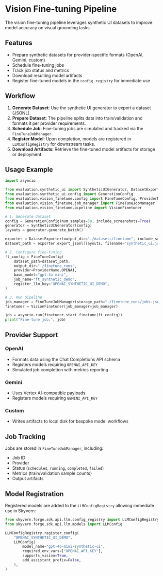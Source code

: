# Vision Fine-tuning Pipeline

The vision fine-tuning pipeline leverages synthetic UI datasets to improve model accuracy on visual grounding tasks.

## Features

- Prepare synthetic datasets for provider-specific formats (OpenAI, Gemini, custom)
- Schedule fine-tuning jobs
- Track job status and metrics
- Download resulting model artifacts
- Register fine-tuned models in the `config_registry` for immediate use

## Workflow

1. **Generate Dataset**: Use the synthetic UI generator to export a dataset (JSONL).
2. **Prepare Dataset**: The pipeline splits data into train/validation and formats it per provider requirements.
3. **Schedule Job**: Fine-tuning jobs are simulated and tracked via the `FineTuneJobManager`.
4. **Register Model**: Upon completion, models are registered in `LLMConfigRegistry` for downstream tasks.
5. **Download Artifacts**: Retrieve the fine-tuned model artifacts for storage or deployment.

## Usage Example

```python
import asyncio

from evaluation.synthetic_ui import SyntheticUIGenerator, DatasetExporter
from evaluation.synthetic_ui.config import GenerationConfig
from evaluation.vision_finetune.config import FineTuneConfig, ProviderName
from evaluation.vision_finetune.job_manager import FineTuneJobManager
from evaluation.vision_finetune.pipeline import VisionFinetuner

# 1. Generate dataset
config = GenerationConfig(num_samples=50, include_screenshots=True)
generator = SyntheticUIGenerator(config)
layouts = generator.generate_batch()

exporter = DatasetExporter(output_dir="./datasets/finetune", include_screenshots=True)
dataset_path = exporter.export_jsonl(layouts, filename="synthetic_ui.jsonl")

# 2. Configure fine-tuning
ft_config = FineTuneConfig(
    dataset_path=dataset_path,
    output_dir="./finetune_runs",
    provider=ProviderName.OPENAI,
    base_model="gpt-4o-mini",
    job_name="ft_synthetic_demo",
    register_llm_key="OPENAI_SYNTHETIC_UI_DEMO",
)

# 3. Run pipeline
job_manager = FineTuneJobManager(storage_path="./finetune_runs/jobs.json")
finetuner = VisionFinetuner(job_manager=job_manager)

job = asyncio.run(finetuner.start_finetune(ft_config))
print("Fine-tune job:", job)
```

## Provider Support

### OpenAI
- Formats data using the Chat Completions API schema
- Registers models requiring `OPENAI_API_KEY`
- Simulated job completion with metrics reporting

### Gemini
- Uses Vertex AI-compatible payloads
- Registers models requiring `GEMINI_API_KEY`

### Custom
- Writes artifacts to local disk for bespoke model workflows

## Job Tracking

Jobs are stored in `FineTuneJobManager`, including:
- Job ID
- Provider
- Status (`scheduled`, `running`, `completed`, `failed`)
- Metrics (train/validation sample counts)
- Output artifacts

## Model Registration

Registered models are added to the `LLMConfigRegistry` allowing immediate use in Skyvern:

```python
from skyvern.forge.sdk.api.llm.config_registry import LLMConfigRegistry
from skyvern.forge.sdk.api.llm.models import LLMConfig

LLMConfigRegistry.register_config(
    "OPENAI_SYNTHETIC_UI_DEMO",
    LLMConfig(
        model_name="gpt-4o-mini-synthetic-ui",
        required_env_vars=["OPENAI_API_KEY"],
        supports_vision=True,
        add_assistant_prefix=False,
    ),
)
```
